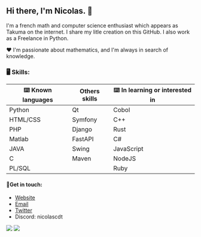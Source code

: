 ## Hi there, I'm Nicolas. 👋

I'm a french math and computer science enthusiast which appears as Takuma on the internet.
I share my litle creation on this GitHub. I also work as a Freelance in Python.

❤️ I'm passionate about mathematics, and I'm always in search of knowledge. 

### 🖥️ Skills:

| ⌨️ Known languages | Others skills | ⌨️ In learning or interested in |
| ------------------------------- | ------------------------------- | ------------------------------- |
| Python | Qt | Cobol |
| HTML/CSS | Symfony | C++ |
| PHP | Django | Rust |
| Matlab | FastAPI | C# |
| JAVA | Swing | JavaScript |
| C | Maven | NodeJS |
| PL/SQL | | Ruby |

#### 💬Get in touch:
* [Website](https://nicolas.coudert.pro)
* [Email](mailto:nicolas@coudert.pro) 
* [Twitter](https://twitter.com/devtakuma)
* Discord: nicolascdt

![](https://komarev.com/ghpvc/?username=nicolasCDT&style=for-the-badge)
![](https://hit.yhype.me/github/profile?user_id=49162744)

